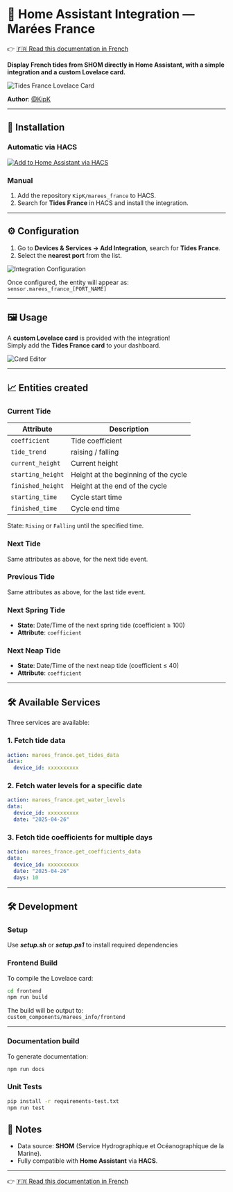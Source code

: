 # 🌊 Home Assistant Integration — Marées France

👉 [🇫🇷 Read this documentation in French](./README-fr.md)

**Display French tides from SHOM directly in Home Assistant, with a simple integration and a custom Lovelace card.**

![Tides France Lovelace Card](./img/card-en.png)

**Author**: [@KipK](https://github.com/KipK)

---

## 🚀 Installation

### Automatic via HACS

[![Add to Home Assistant via HACS](https://my.home-assistant.io/badges/hacs_repository.svg)](https://my.home-assistant.io/redirect/hacs_repository/?owner=KipK&category=integration&repository=marees_france)

### Manual

1. Add the repository `KipK/marees_france` to HACS.
2. Search for **Tides France** in HACS and install the integration.

---

## ⚙️ Configuration

1. Go to **Devices & Services → Add Integration**, search for **Tides France**.
2. Select the **nearest port** from the list.

![Integration Configuration](./img/integration-config-en.png)

Once configured, the entity will appear as:  
`sensor.marees_france_[PORT_NAME]`

---

## 🖼️ Usage

A **custom Lovelace card** is provided with the integration!  
Simply add the **Tides France card** to your dashboard.

![Card Editor](./img/card-editor-en.png)

---

## 📈 Entities created

### Current Tide

| Attribute            | Description                    |
|-----------------------|---------------------------------|
| `coefficient`          | Tide coefficient               |
| `tide_trend`           | raising / falling              |
| `current_height`       | Current height                 |
| `starting_height`      | Height at the beginning of the cycle |
| `finished_height`      | Height at the end of the cycle  |
| `starting_time`        | Cycle start time               |
| `finished_time`        | Cycle end time                 |

State: `Rising` or `Falling` until the specified time.

### Next Tide

Same attributes as above, for the next tide event.

### Previous Tide

Same attributes as above, for the last tide event.

### Next Spring Tide

- **State**: Date/Time of the next spring tide (coefficient ≥ 100)
- **Attribute**: `coefficient`

### Next Neap Tide

- **State**: Date/Time of the next neap tide (coefficient ≤ 40)
- **Attribute**: `coefficient`

---

## 🛠️ Available Services

Three services are available:

### 1. Fetch tide data

```yaml
action: marees_france.get_tides_data
data:
  device_id: xxxxxxxxxx
```

### 2. Fetch water levels for a specific date

```yaml
action: marees_france.get_water_levels
data:
  device_id: xxxxxxxxxx
  date: "2025-04-26"
```

### 3. Fetch tide coefficients for multiple days

```yaml
action: marees_france.get_coefficients_data
data:
  device_id: xxxxxxxxxx
  date: "2025-04-26"
  days: 10
```

---

## 🛠️ Development

### Setup

Use ***setup.sh*** or ***setup.ps1*** to install required dependencies

### Frontend Build

To compile the Lovelace card:

```bash
cd frontend
npm run build
```

The build will be output to:  
`custom_components/marees_info/frontend`

---

### Documentation build

To generate documentation:

```bash
npm run docs
```

### Unit Tests ###

```bash
pip install -r requirements-test.txt
npm run test
```

## 🎯 Notes

- Data source: **SHOM** (Service Hydrographique et Océanographique de la Marine).
- Fully compatible with **Home Assistant** via **HACS**.

---

👉 [🇫🇷 Read this documentation in French](./README-fr.md)
